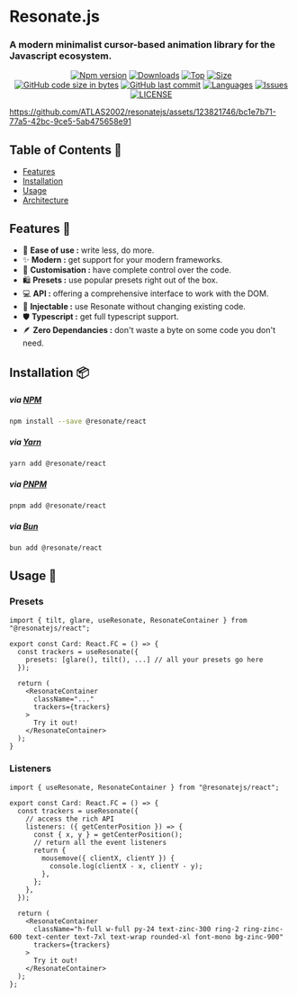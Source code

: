 # Resonate.js
### A modern minimalist cursor-based animation library for the Javascript ecosystem.
<div align="center">
  
[![Npm version](https://img.shields.io/npm/v/@resonatejs/react?style=for-the-badge&logo=npm)](www.npmjs.com/package/@resonatejs/react)
[![Downloads](https://img.shields.io/npm/dw/@resonatejs/react?style=for-the-badge)](www.npmjs.com/package/@resonatejs/react)
[![Top](https://img.shields.io/github/languages/top/ATLAS2002/resonatejs?style=for-the-badge&label=Top%20Languages)](https://github.com/ATLAS2002/resonatejs)
[![Size](https://img.shields.io/bundlephobia/min/@resonatejs/react?style=for-the-badge)](www.npmjs.com/package/@resonatejs/react)
<br/>
[![GitHub code size in bytes](https://img.shields.io/github/languages/code-size/ATLAS2002/resonatejs?logo=github&style=for-the-badge)](https://github.com/ATLAS2002/resonatejs) 
[![GitHub last commit](https://img.shields.io/github/last-commit/ATLAS2002/resonatejs?style=for-the-badge&logo=git)](https://github.com/ATLAS2002/resonatejs)
[![Languages](https://img.shields.io/github/languages/count/ATLAS2002/resonatejs?style=for-the-badge)](https://github.com/ATLAS2002/resonatejs)
[![Issues](https://img.shields.io/github/issues/ATLAS2002/resonatejs?style=for-the-badge&label=Issues)](https://github.com/ATLAS2002/resonatejs)
[![LICENSE](https://img.shields.io/npm/l/@resonatejs/react?style=for-the-badge)](https://github.com/ATLAS2002/resonatejs)
</div>

https://github.com/ATLAS2002/resonatejs/assets/123821746/bc1e7b71-77a5-42bc-9ce5-5ab475658e91

## Table of Contents 📖
- [Features](#features-)
- [Installation](#installation-)
- [Usage](#usage-)
- [Architecture](#architecture-)

## Features 🚀
- 🧩 **Ease of use :** write less, do more.
- ✨ **Modern :** get support for your modern frameworks.
- 💼 **Customisation :** have complete control over the code.
- 🛍️ **Presets :** use popular presets right out of the box.
- 💻 **API :** offering a comprehensive interface to work with the DOM.
- 💉 **Injectable :** use Resonate without changing existing code.
- 🛡️ **Typescript :** get full typescript support.
- 🪶 **Zero Dependancies :** don't waste a byte on some code you don't need.

## Installation 📦
##### via [NPM](https://docs.npmjs.com/cli/v10/commands/npm-install)
```sh
npm install --save @resonate/react
```
##### via [Yarn](https://classic.yarnpkg.com/lang/en/docs/cli/add)
```sh
yarn add @resonate/react
```
##### via [PNPM](https://pnpm.io/cli/add)
```sh
pnpm add @resonate/react
```
##### via [Bun](https://bun.sh/docs/cli/add)
```sh
bun add @resonate/react
```

## Usage 🔌
### Presets
```tsx
import { tilt, glare, useResonate, ResonateContainer } from "@resonatejs/react";

export const Card: React.FC = () => {
  const trackers = useResonate({
    presets: [glare(), tilt(), ...] // all your presets go here
  });

  return (
    <ResonateContainer
      className="..."
      trackers={trackers}
    >
      Try it out!
    </ResonateContainer>
  );
}

```

### Listeners
```tsx
import { useResonate, ResonateContainer } from "@resonatejs/react";

export const Card: React.FC = () => {
  const trackers = useResonate({
    // access the rich API
    listeners: ({ getCenterPosition }) => {
      const { x, y } = getCenterPosition();
      // return all the event listeners
      return {
        mousemove({ clientX, clientY }) {
          console.log(clientX - x, clientY - y);
        },
      };
    },
  });

  return (
    <ResonateContainer
      className="h-full w-full py-24 text-zinc-300 ring-2 ring-zinc-600 text-center text-7xl text-wrap rounded-xl font-mono bg-zinc-900"
      trackers={trackers}
    >
      Try it out!
    </ResonateContainer>
  );
};

```
